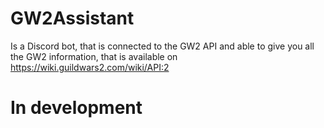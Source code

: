 # GW2Assistant
Is a Discord bot, that is connected to the GW2 API and able to give you all the GW2 information, that is available on https://wiki.guildwars2.com/wiki/API:2
# In development
